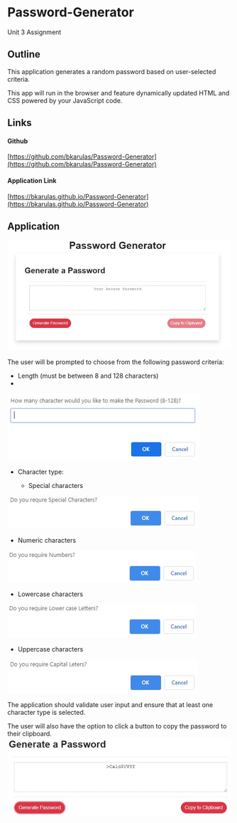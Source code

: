 # Password-Generator
Unit 3 Assignment

## Outline
This application generates a random password based on user-selected criteria. 

This app will run in the browser and feature dynamically updated HTML and CSS powered by your JavaScript code.

## Links
#### Github
[https://github.com/bkarulas/Password-Generator](https://github.com/bkarulas/Password-Generator)
#### Application Link
[https://bkarulas.github.io/Password-Generator](https://bkarulas.github.io/Password-Generator)

## Application

![Password Generator](readme/main.JPG)

The user will be prompted to choose from the following password criteria:

* Length (must be between 8 and 128 characters)
* 
![Length](readme/length.JPG)

* Character type:

  * Special characters

![Special](readme/special.JPG)

  * Numeric characters

![Number](readme/number.jpg)

  * Lowercase characters

![Lower](readme/lower.JPG)

  * Uppercase characters

![Upper](readme/upper.JPG)

The application should validate user input and ensure that at least one character type is selected.

The user will also have the option to click a button to copy the password to their clipboard.
![NEW](readme/new.JPG)
